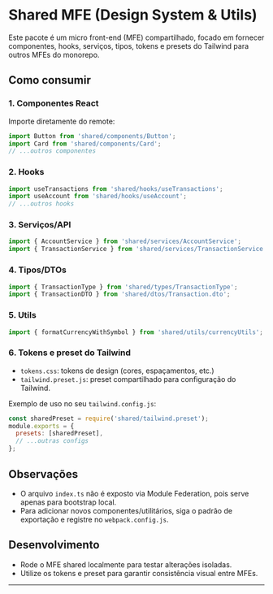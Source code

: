 # Shared MFE (Design System & Utils)

Este pacote é um micro front-end (MFE) compartilhado, focado em fornecer componentes, hooks, serviços, tipos, tokens e presets do Tailwind para outros MFEs do monorepo.

## Como consumir

### 1. Componentes React
Importe diretamente do remote:
```js
import Button from 'shared/components/Button';
import Card from 'shared/components/Card';
// ...outros componentes
```

### 2. Hooks
```js
import useTransactions from 'shared/hooks/useTransactions';
import useAccount from 'shared/hooks/useAccount';
// ...outros hooks
```

### 3. Serviços/API
```js
import { AccountService } from 'shared/services/AccountService';
import { TransactionService } from 'shared/services/TransactionService';
```

### 4. Tipos/DTOs
```js
import { TransactionType } from 'shared/types/TransactionType';
import { TransactionDTO } from 'shared/dtos/Transaction.dto';
```

### 5. Utils
```js
import { formatCurrencyWithSymbol } from 'shared/utils/currencyUtils';
```

### 6. Tokens e preset do Tailwind
- `tokens.css`: tokens de design (cores, espaçamentos, etc.)
- `tailwind.preset.js`: preset compartilhado para configuração do Tailwind.

Exemplo de uso no seu `tailwind.config.js`:
```js
const sharedPreset = require('shared/tailwind.preset');
module.exports = {
  presets: [sharedPreset],
  // ...outras configs
};
```

## Observações
- O arquivo `index.ts` não é exposto via Module Federation, pois serve apenas para bootstrap local.
- Para adicionar novos componentes/utilitários, siga o padrão de exportação e registre no `webpack.config.js`.

## Desenvolvimento
- Rode o MFE shared localmente para testar alterações isoladas.
- Utilize os tokens e preset para garantir consistência visual entre MFEs.

---
